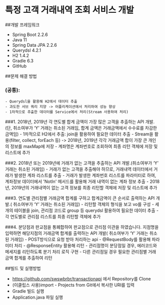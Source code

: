 # 특정 고객 거래내역 조회 서비스 개발

##개발 프레임워크
  - Spring Boot 2.2.6
  - Java 11
  - Spring Data JPA 2.2.6
  - Querydsl 4.2.1
  - H2 1.4.2
  - Gradle 6.3
  - GitHub
  
##문제 해결 방법
### (공통): 
    - Querydsl을 활용해 H2에서 데이터 추출
    - 과도한 서브 쿼리 지양 -> 어플리케이션에서 처리하여 성능 향상
    - 1차적으로 추출한 데이터를 Service에서 처리(Stream 사용하여 처리)

###1. 2018년, 2019년 각 연도별 합계 금액이 가장 많은 고객을 추출하는 API 개발.(단, 취소여부가 ‘Y’ 거래는 취소된 거래임, 합계 금액은 거래금액에서 수수료를 차감한 금액임)
    - 1차적으로 H2에서 추출: join을 활용하여 필요한 데이터 추출
    - Stream을 활용(filter, collect, forEach 등) -> 2018년, 2019년 각각 거래금액 합이 가장 큰 개인의 정보를 maxMap에 저장
    - 계좌명은 계좌번호로 조회하여 최종 리턴 객체에 저장 및 리스트에 추가

###2. 2018년 또는 2019년에 거래가 없는 고객을 추출하는 API 개발.(취소여부가 ‘Y’ 거래는 취소된 거래임)
    - 거래가 없는 고객을 추출해야 하므로, 거래내역 데이터에서 거래가 발생한 계좌 리스트를 추출
    - 거래가 발생한 계좌번호 리스트를 파라미터로 하여, 계좌정보 데이터에서 'NotIn' 메서드를 활용해 거래 내역이 없는 계좌 정보 추출
    - 2018년, 2019년의 거래내역이 없는 고객 정보를 최종 리턴할 객체에 저장 및 리스트에 추가

###3. 연도별 관리점별 거래금액 합계를 구하고 합계금액이 큰 순서로 출력하는 API 개발.( 취소여부가 ‘Y’ 거래는 취소된 거래임)
    - 리턴할 객체의 형식을 보고 vo를 구성
    - 세개의 테이블을 join, 관리점 코드로 group 등 querydsl 활용하여 필요한 데이터 추출
    - 각 연도별로 관리점 리스트를 최종 리턴할 객체에 추가

###4. 분당점과 판교점을 통폐합하여 판교점으로 관리점 이관을 하였습니다. 지점명을 입력하면 해당지점의 거래금액 합계를 출력하는 API 개발( 취소여부가 ‘Y’ 거래는 취소된 거래임)
    - POST방식으로 요청 받아 처리하는 api
    - @RequestBody를 활용해 파라미터 처리
    - @ResponseEntity 활용해 리턴
    - 관리점명이 분당점일 경우, 에러코드와 메세지를 리턴하도록 분기 처리 로직 구현
    - 다른 관리점일 경우 필요한 관리점별 거래금액 합계를 추출하여 리턴

##빌드 및 실행방법
  - https://github.com/swswbrbr/transactionapi 에서 Repository를 Clone
  - (이클립스 사용)import - Projects from Git에서 복사한 URI를 입력
  - Gradle 빌드 실행
  - Application.java 파일 실행
  
